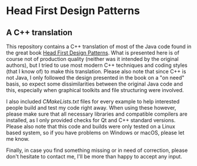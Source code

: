 # Head First Design Patterns #
## A C++ translation ##

This repository contains a C++ translation of most of the Java code found in the great book [Head First Design Patterns](https://www.goodreads.com/book/show/58128.Head_First_Design_Patterns). What is presented here is of course not of production quality (neither was it intended by the original authors), but I tried to use most modern C++ techniques and coding styles (that I know of) to make this translation. Please also note that since C++ is not Java, I only followed the design presented in the book on a "on need" basis, so expect some dissimilarities between the original Java code and this, especially when graphical toolkits and file structuring were involved.

I also included _CMakeLists.txt_ files for every example to help interested people build and test my code right away. When using these however, please make sure that all necessary libraries and compatible compilers are installed, as I only provided checks for Qt and C++ standard versions.
Please also note that this code and builds were only tested on a Linux based system, so if you have problems on Windows or macOS, please let me know.

Finally, in case you find something missing or in need of correction, please don't hesitate to contact me, I'll be more than happy to accept any input.
